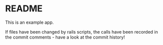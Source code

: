 # README

This is an example app.

If files have been changed by rails scripts, the calls have been recorded in the commit comments -
have a look at the commit history!

